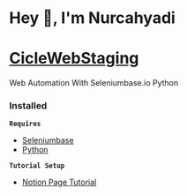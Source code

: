 # Hey 👋, I'm Nurcahyadi
# [CicleWebStaging](https://cicle.app/)
Web Automation With Seleniumbase.io Python

### Installed
**`Requires`**
- [Seleniumbase](https://seleniumbase.io/)
- [Python](https://www.python.org/)

**`Tutorial Setup`**
- [Notion Page Tutorial ](https://bit.ly/3kj0G6L)
